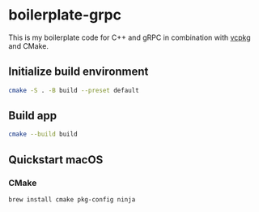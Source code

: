 # boilerplate-grpc
This is my boilerplate code for C++ and gRPC in combination with
[vcpkg](https://github.com/microsoft/vcpkg) and CMake.

## Initialize build environment 

```bash
cmake -S . -B build --preset default
```

## Build app

```bash
cmake --build build
```

## Quickstart macOS

### CMake

```bash
brew install cmake pkg-config ninja
```